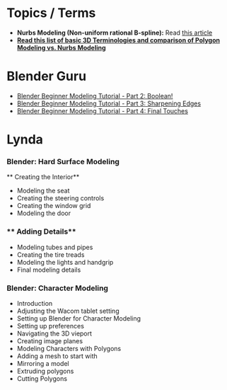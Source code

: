 # Topics / Terms
 * **Nurbs Modeling (Non-uniform rational B-spline):** Read [this article](https://en.wikipedia.org/wiki/Non-uniform_rational_B-spline) 
 * [**Read this list of basic 3D Terminologies and comparison of Polygon Modeling vs. Nurbs Modeling** ](https://i.materialise.com/blog/3d-modeling-terms/)


# **Blender Guru**
 * [Blender Beginner Modeling Tutorial - Part 2: Boolean!](https://www.youtube.com/watch?v=WxMwa0njGSM&t=10s)
 * [Blender Beginner Modeling Tutorial - Part 3: Sharpening Edges](https://www.youtube.com/watch?v=lITV4F_P4E0)
 * [Blender Beginner Modeling Tutorial - Part 4: Final Touches](https://www.youtube.com/watch?v=9ViVKUiG8ks)


# Lynda

### **Blender: Hard Surface Modeling**

** Creating the Interior**
 * Modeling the seat
 * Creating the steering controls
 * Creating the window grid
 * Modeling the door

### ** Adding Details**
 * Modeling tubes and pipes
 * Creating the tire treads
 * Modeling the lights and handgrip
 * Final modeling details

### **Blender: Character Modeling**
 * Introduction        
 * Adjusting the Wacom tablet setting
 * Setting up Blender for Character Modeling 
 * Setting up preferences
 * Navigating the 3D vieport
 * Creating image planes
 * Modeling Characters with Polygons
 * Adding a mesh to start with
 * Mirroring a model
 * Extruding polygons
 * Cutting Polygons